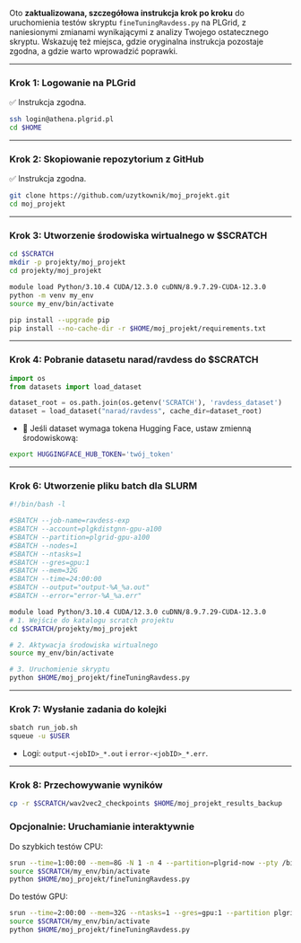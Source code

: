 Oto **zaktualizowana, szczegółowa instrukcja krok po kroku** do uruchomienia testów skryptu `fineTuningRavdess.py` na PLGrid, z naniesionymi zmianami wynikającymi z analizy Twojego ostatecznego skryptu. Wskazuję też miejsca, gdzie oryginalna instrukcja pozostaje zgodna, a gdzie warto wprowadzić poprawki.

---

### **Krok 1: Logowanie na PLGrid**

✅ Instrukcja zgodna.

```bash
ssh login@athena.plgrid.pl
cd $HOME
```

---

### **Krok 2: Skopiowanie repozytorium z GitHub**

✅ Instrukcja zgodna.

```bash
git clone https://github.com/uzytkownik/moj_projekt.git
cd moj_projekt
```

---

### **Krok 3: Utworzenie środowiska wirtualnego w $SCRATCH**


```bash
cd $SCRATCH
mkdir -p projekty/moj_projekt
cd projekty/moj_projekt

module load Python/3.10.4 CUDA/12.3.0 cuDNN/8.9.7.29-CUDA-12.3.0
python -m venv my_env
source my_env/bin/activate

pip install --upgrade pip
pip install --no-cache-dir -r $HOME/moj_projekt/requirements.txt
```

---

### **Krok 4: Pobranie datasetu narad/ravdess do $SCRATCH**



```python
import os
from datasets import load_dataset

dataset_root = os.path.join(os.getenv('SCRATCH'), 'ravdess_dataset')
dataset = load_dataset("narad/ravdess", cache_dir=dataset_root)
```

* 🔹 Jeśli dataset wymaga tokena Hugging Face, ustaw zmienną środowiskową:

```bash
export HUGGINGFACE_HUB_TOKEN='twój_token'
```

---


### **Krok 6: Utworzenie pliku batch dla SLURM**


```bash
#!/bin/bash -l

#SBATCH --job-name=ravdess-exp
#SBATCH --account=plgkdistgnn-gpu-a100
#SBATCH --partition=plgrid-gpu-a100
#SBATCH --nodes=1
#SBATCH --ntasks=1
#SBATCH --gres=gpu:1
#SBATCH --mem=32G
#SBATCH --time=24:00:00
#SBATCH --output="output-%A_%a.out"
#SBATCH --error="error-%A_%a.err"

module load Python/3.10.4 CUDA/12.3.0 cuDNN/8.9.7.29-CUDA-12.3.0
# 1. Wejście do katalogu scratch projektu
cd $SCRATCH/projekty/moj_projekt

# 2. Aktywacja środowiska wirtualnego
source my_env/bin/activate

# 3. Uruchomienie skryptu
python $HOME/moj_projekt/fineTuningRavdess.py
```



---

### **Krok 7: Wysłanie zadania do kolejki**



```bash
sbatch run_job.sh
squeue -u $USER
```

* Logi: `output-<jobID>_*.out` i `error-<jobID>_*.err`.

---

### **Krok 8: Przechowywanie wyników**


```bash
cp -r $SCRATCH/wav2vec2_checkpoints $HOME/moj_projekt_results_backup
```


### Opcjonalnie: Uruchamianie interaktywnie

Do szybkich testów CPU:
```bash
srun --time=1:00:00 --mem=8G -N 1 -n 4 --partition=plgrid-now --pty /bin/bash
source $SCRATCH/my_env/bin/activate
python $HOME/moj_projekt/fineTuningRavdess.py
```

Do testów GPU:
```bash
srun --time=2:00:00 --mem=32G --ntasks=1 --gres=gpu:1 --partition plgrid-gpu-a100 --pty /bin/bash
source $SCRATCH/my_env/bin/activate
python $HOME/moj_projekt/fineTuningRavdess.py
```